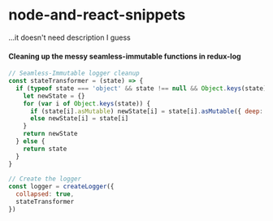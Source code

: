 # node-and-react-snippets
...it doesn't need description I guess

#### Cleaning up the messy seamless-immutable functions in redux-log
```javascript
// Seamless-Immutable logger cleanup
const stateTransformer = (state) => {
  if (typeof state === 'object' && state !== null && Object.keys(state).length) {
    let newState = {}
    for (var i of Object.keys(state)) {
      if (state[i].asMutable) newState[i] = state[i].asMutable({ deep: true })
      else newState[i] = state[i]
    }
    return newState
  } else {
    return state
  }
}
​
// Create the logger
const logger = createLogger({
  collapsed: true,
  stateTransformer
})
```
